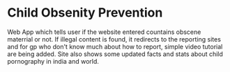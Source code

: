 # Child Obsenity Prevention
Web App which tells user if the website entered countains obscene materrial or not.
If illegal content is found, it redirects to the reporting sites and for gp who don't know much about how to report, simple video tutorial are being added.
Site also shows some updated facts and stats about child pornography in india and world.
